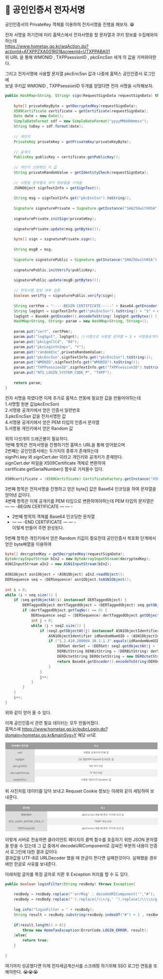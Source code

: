 # :loudspeaker: 공인인증서 전자서명
공인인증서의 PrivateKey 객체를 이용하여 전자서명을 진행을 해보자. :grin:  

전자 서명을 하기전에 미리 홈택스에서 전자서명을 할 문자열과 쿠키 정보를 수집해와야하는데  
https://www.hometax.go.kr/wqAction.do?actionId=ATXPPZXA001R01&screenId=UTXPPABA01  
위 URL 을 통해 WMONID , TXPPsessionID , pkcEncSsn 세개 의 값을 가져와야한다.  

그리고 전자서명에 사용할 문자열 pkcEncSsn 값과 나중에 홈택스 공인인증서 로그인에   
보낼 쿠키값 WMONID , TXPPsessionID 두개를 얻었다면 전자 서명을 시작해보자.  


``` java
public HashMap<String, String> sign(RequestSignData requestSignData) throws Exception {

    byte[] privateKeyByte = getDecryptedKey(requestSignData);
    X509Certificate certificate = getCertificate(requestSignData);
    Date date = new Date();
    SimpleDateFormat sdf = new SimpleDateFormat("yyyyMMddHHmmss");
    String toDay = sdf.format(date);

    // 개인키
    PrivateKey privateKey = getPrivateKey(privateKeyByte);

    // 공개키
    PublicKey publicKey = certificate.getPublicKey();

    // 개인키 신원확인 키 값
    String privateRandomValue = getIdentityCheck(requestSignData);

    // 서명용 문자열과 쿠키 정보들을 가져옴
    JSONObject signTextInfo = getSignText();

    String msg = signTextInfo.get("pkcEncSsn").toString();

    Signature signaturePrivate = Signature.getInstance("SHA256withRSA");//SHA256withRSA

    signaturePrivate.initSign(privateKey);

    signaturePrivate.update(msg.getBytes());

    byte[] sign = signaturePrivate.sign();

    String msgB = msg;

    Signature signaturePublic = Signature.getInstance("SHA256withRSA");

    signaturePublic.initVerify(publicKey);

    signaturePublic.update(msgB.getBytes());

    // 전자서명 정상 여부 검증
    boolean verifty = signaturePublic.verify(sign);

    String certPem = "-----BEGIN CERTIFICATE-----" + Base64.getEncoder().encodeToString(certificate.getEncoded()) + "-----END CERTIFICATE-----";
    String logSgnt = signTextInfo.get("pkcEncSsn").toString() + "$" + certificate.getSerialNumber() + "$" + toDay + "$" + Base64.getEncoder().encodeToString(sign) ;
    logSgnt = Base64.getEncoder().encodeToString( logSgnt.getBytes() );
    HashMap<String, String> param = new HashMap<String, String>();

    param.put("cert", certPem);
    param.put("logSgnt", logSgnt); //서명으로 사용할 문자열 + $ + 서명용공개키 인증서 일렬번호 + $ + yyyyMMddHHmmss + $ + 전자서명한 값
    param.put("pkcLgnClCd", "04");
    param.put("pkcLoginYnImpv", "Y");
    param.put("randomEnc",privateRandomValue);
    param.put("pkcEncSsn",signTextInfo.get("pkcEncSsn").toString());
    param.put("WMONID",signTextInfo.get("WMONID").toString());
    param.put("TXPPsessionID",signTextInfo.get("TXPPsessionID").toString());
    param.put("NTS_LOGIN_SYSTEM_CODE_P", "TXPP");

    return param;
}
```
전자 서명을 하였다면 이제 추가로 홈택스 연동에 필요한 값을 만들어야하는데   
1.서명할 원본 값(pkcEncSsn)   
2.서명용 공개키에서 얻은 인증서 일련번호  
3.pkcEncSsn 값을 전자서명한 값  
4.서명용 공개키에서 얻은 PEM 타입의 인증서 문자열  
5.서명용 개인키에서 얻은 Random 값  

위의 다섯개의 드래곤볼이 필요하다.  
1번째 항목은 전자서명을 진행하기전 홈택스 URL을 통해 얻어왔으며  
2번째는 공인인증서에는 두가지의 종류가 존재하는데  
signPri.key 와 signCert.der 이라고 개인키와 공개키가 존재한다.  
signCert.der 파일을 X509Certificate 객체로 변환하여 certificate.getSerialNumber() 함수로 가져올수 있다.  
    
``` java
X509certificate = (X509Certificate) CertificateFactory.getInstance("X509").generateCertificate(requestSignData.getSingCert().getInputStream()); 
```
3번째 항목은 전자서명을 진행하고 얻은 byte[] 값은 Base64 인코딩을 하여 문자열을 얻어낸 값이다.  
4번째 항목은 이제 공개키를 PEM 타입으로 변환하여야하는데 PEM 타입의 문자열은  
  — — -BEGIN CERTIFICATE — — -  
+ 2번째 항목의 객체를 Base64 인코딩한 문자열  
+ — — -END CERTIFICATE — — -  
이렇게 만들어 주면 완성된다.  

5번째 항목은 개인키에서 얻은 Random 키값이 필요한데 공인인증서 복호화 단계에서 얻은 byte배열을 이용하여   

``` java
byte[] decryptedKey = getDecryptedKey(requestSignData);
ByteArrayInputStream bIn2 = new ByteArrayInputStream(decryptedKey); 
ASN1InputStream aIn2 = new ASN1InputStream(bIn2);

ASN1Object asn1Object = (ASN1Object) aIn2.readObject();
DERSequence seq = (DERSequence) asn1Object.toASN1Object();

int i = 0;
while (i < seq.size()) {
    if (seq.getObjectAt(i) instanceof DERTaggedObject) {
        DERTaggedObject dertTaggedObject = (DERTaggedObject) seq.getObjectAt(i);
        if (dertTaggedObject.getTagNo() == 0) {
            DERSequence seq2 = (DERSequence) dertTaggedObject.getObject();
            int j = 0;
            while (j < seq2.size()) {
                if (seq2.getObjectAt(j) instanceof ASN1ObjectIdentifier) {
                    ASN1ObjectIdentifier idRandomNumOID = (ASN1ObjectIdentifier) seq2.getObjectAt(j);
                    if ("1.2.410.200004.10.1.1.3".equals(idRandomNumOID.toString())) {
                        DERSet derSet = (DERSet) seq2.getObjectAt(j + 1);
                        DERBitString DERBitString = (DERBitString) derSet.getObjectAt(0);
                        DEROctetString DEROctetString = new DEROctetString(DERBitString.getBytes());
                        return Base64.getEncoder().encodeToString(DEROctetString.getOctets());
                    }
                }
                j++;
            }
        }
    }
    i++;
}
```
위와 같이 얻어 올 수 있다.  

이제 공인인증서 관련 필요 데이터는 모두 만들어졌다.  
홈택스에 https://www.hometax.go.kr/pubcLogin.do?domain=hometax.go.kr&mainSys=Y 해당 url로  
    
![img.png](../imges/img_4.png)

위 사진처럼 데이터를 담아 보내고 Requset Cookie 정보는 아래와 같이 세팅하여 보내준다.  

![img_1.png](../imges/img_5.png)

이렇게 서버로 전송하면 클라이언트 페이지의 콜백 함수를 호출하기 위한 JSON 문자열을 받을 수 있는데 그 값 중에서 decodeURIComponent로 감싸진 부분의 내용이 인증서 로그인에 대한 결과 값이다.  
결과값을 UTF-8로 URLDecoder 했을 때 한글이 뜬다면 실패한것이다. 실패했을 경우에만 한글로 사유를 보내준다.     

아래처럼 글자를 특정 글자로 치환 후 Exception 처리를 할 수 도 있다. 

``` java
public boolean loginFilter(String resBody) throws Exception{

    resBody = resBody.replace("'errMsg' : decodeURIComponent('","#");
    resBody = resBody.replace("').replace(/\\+/g,' ').replace(/\\\\n/g,'\\n'), 'lgnRsltCd'","#");

    log.info("loginFilter = " + resBody);
    String result = resBody.substring(resBody.indexOf("#") + 1 , resBody.lastIndexOf("#"));

    if(result.length() > 0){
        throw new HomeTaxException(ErrorCode.LOGIN_ERROR, result);
    }else{
        return true;
    }

}
```

여기까지 성공했다면 이제 전자세금계산서를 스크래핑 하기위해 SSO 로그인 연동을 또 해야한다. :sob::sob::sob:  
    